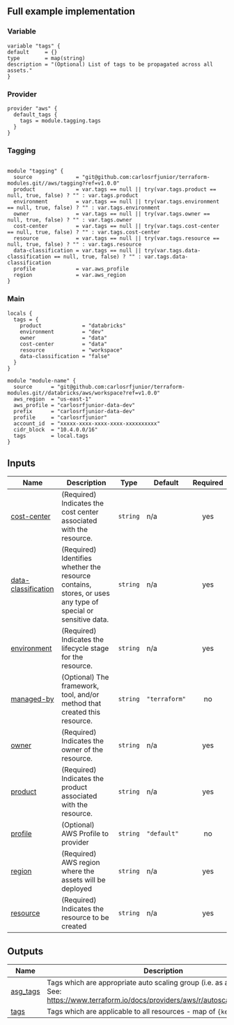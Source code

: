 

## Full example implementation

### Variable
  ```hcl
variable "tags" {
  default     = {}
  type        = map(string)
  description = "(Optional) List of tags to be propagated across all assets."
}
```

### Provider
```hcl
provider "aws" {
  default_tags {
    tags = module.tagging.tags
  }
}
```

### Tagging
```hcl

module "tagging" {
  source              = "git@github.com:carlosrfjunior/terraform-modules.git//aws/tagging?ref=v1.0.0"
  product             = var.tags == null || try(var.tags.product == null, true, false) ? "" : var.tags.product
  environment         = var.tags == null || try(var.tags.environment == null, true, false) ? "" : var.tags.environment
  owner               = var.tags == null || try(var.tags.owner == null, true, false) ? "" : var.tags.owner
  cost-center         = var.tags == null || try(var.tags.cost-center == null, true, false) ? "" : var.tags.cost-center
  resource            = var.tags == null || try(var.tags.resource == null, true, false) ? "" : var.tags.resource
  data-classification = var.tags == null || try(var.tags.data-classification == null, true, false) ? "" : var.tags.data-classification
  profile             = var.aws_profile
  region              = var.aws_region
}
```


### Main
```hcl
locals {
  tags = {
    product             = "databricks"
    environment         = "dev"
    owner               = "data"
    cost-center         = "data"
    resource            = "workspace"
    data-classification = "false"
  }
}

module "module-name" {
  source      = "git@github.com:carlosrfjunior/terraform-modules.git//databricks/aws/workspace?ref=v1.0.0"
  aws_region  = "us-east-1"
  aws_profile = "carlosrfjunior-data-dev"
  prefix      = "carlosrfjunior-data-dev"
  profile     = "carlosrfjunior"
  account_id  = "xxxxx-xxxx-xxxx-xxxx-xxxxxxxxxx"
  cidr_block  = "10.4.0.0/16"
  tags        = local.tags
}
```

## Inputs

| Name | Description | Type | Default | Required |
|------|-------------|------|---------|:--------:|
| <a name="input_cost-center"></a> [cost-center](#input\_cost-center) | (Required) Indicates the cost center associated with the resource. | `string` | n/a | yes |
| <a name="input_data-classification"></a> [data-classification](#input\_data-classification) | (Required) Identifies whether the resource contains, stores, or uses any type of special or sensitive data. | `string` | n/a | yes |
| <a name="input_environment"></a> [environment](#input\_environment) | (Required) Indicates the lifecycle stage for the resource. | `string` | n/a | yes |
| <a name="input_managed-by"></a> [managed-by](#input\_managed-by) | (Optional) The framework, tool, and/or method that created this resource. | `string` | `"terraform"` | no |
| <a name="input_owner"></a> [owner](#input\_owner) | (Required) Indicates the owner of the resource. | `string` | n/a | yes |
| <a name="input_product"></a> [product](#input\_product) | (Required) Indicates the product associated with the resource. | `string` | n/a | yes |
| <a name="input_profile"></a> [profile](#input\_profile) | (Optional) AWS Profile to provider | `string` | `"default"` | no |
| <a name="input_region"></a> [region](#input\_region) | (Required) AWS region where the assets will be deployed | `string` | n/a | yes |
| <a name="input_resource"></a> [resource](#input\_resource) | (Required) Indicates the resource to be created | `string` | n/a | yes |

## Outputs

| Name | Description |
|------|-------------|
| <a name="output_asg_tags"></a> [asg\_tags](#output\_asg\_tags) | Tags which are appropriate auto scaling group (i.e. as a list of maps). See: https://www.terraform.io/docs/providers/aws/r/autoscaling_group.html |
| <a name="output_tags"></a> [tags](#output\_tags) | Tags which are applicable to all resources - map of `{key: value}` pairs |
